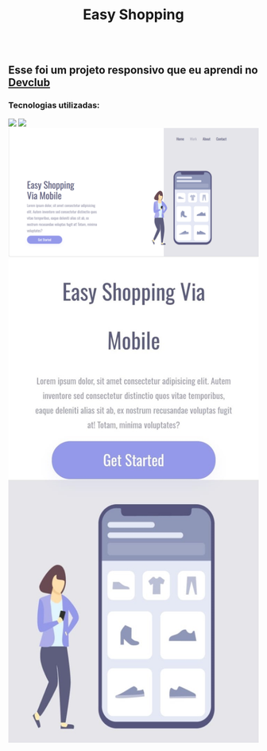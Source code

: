 <h1 align="center"> Easy Shopping </h1>
<br>
<br>
<h2> Esse foi um projeto responsivo que eu aprendi no <a href="https://rodolfomori.com.br/devclub">Devclub</a></h2>
<h3> Tecnologias utilizadas: </h3>
<img src="https://img.shields.io/badge/HTML5-E34F26?style=for-the-badge&logo=html5&logoColor=white">
<img src="https://img.shields.io/badge/CSS3-1572B6?style=for-the-badge&logo=css3&logoColor=white">
<img src= "https://github.com/Julianaaraujo20/Easy-Shopping/blob/main/img/Tela.png?raw=true" >
<img wid src="https://github.com/Julianaaraujo20/Easy-Shopping/blob/main/img/Tela%20Celular.jpeg?raw=true">


